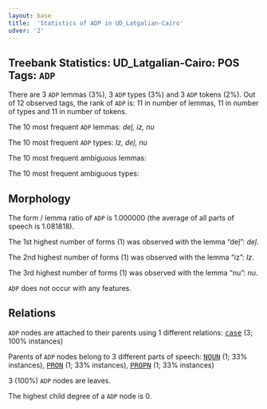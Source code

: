 ```yaml
---
layout: base
title:  'Statistics of ADP in UD_Latgalian-Cairo'
udver: '2'
---
```


## Treebank Statistics: UD_Latgalian-Cairo: POS Tags: `ADP`

There are 3 `ADP` lemmas (3%), 3 `ADP` types (3%) and 3 `ADP` tokens (2%).
Out of 12 observed tags, the rank of `ADP` is: 11 in number of lemmas, 11 in number of types and 11 in number of tokens.

The 10 most frequent `ADP` lemmas: <em>deļ, iz, nu</em>

The 10 most frequent `ADP` types:  <em>Iz, deļ, nu</em>

The 10 most frequent ambiguous lemmas: 

The 10 most frequent ambiguous types:  



## Morphology

The form / lemma ratio of `ADP` is 1.000000 (the average of all parts of speech is 1.081818).

The 1st highest number of forms (1) was observed with the lemma “deļ”: <em>deļ</em>.

The 2nd highest number of forms (1) was observed with the lemma “iz”: <em>Iz</em>.

The 3rd highest number of forms (1) was observed with the lemma “nu”: <em>nu</em>.

`ADP` does not occur with any features.


## Relations

`ADP` nodes are attached to their parents using 1 different relations: <tt><a href="ltg_cairo-dep-case.html">case</a></tt> (3; 100% instances)

Parents of `ADP` nodes belong to 3 different parts of speech: <tt><a href="ltg_cairo-pos-NOUN.html">NOUN</a></tt> (1; 33% instances), <tt><a href="ltg_cairo-pos-PRON.html">PRON</a></tt> (1; 33% instances), <tt><a href="ltg_cairo-pos-PROPN.html">PROPN</a></tt> (1; 33% instances)

3 (100%) `ADP` nodes are leaves.

The highest child degree of a `ADP` node is 0.

